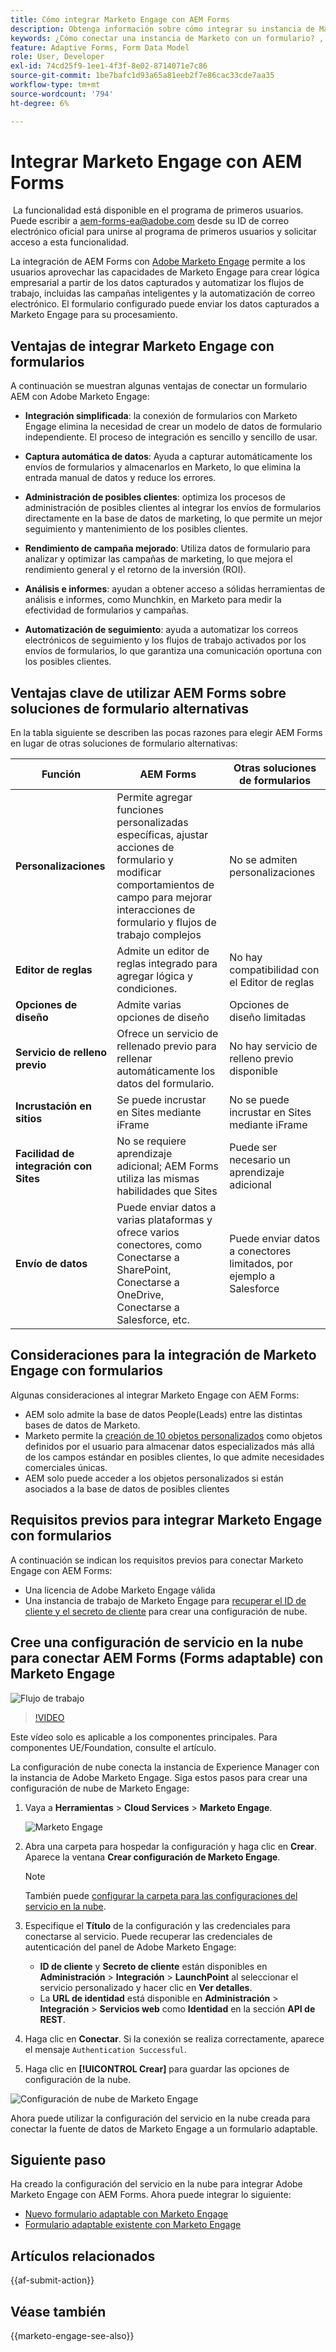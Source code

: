 ```yaml
---
title: Cómo integrar Marketo Engage con AEM Forms
description: Obtenga información sobre cómo integrar su instancia de Marketo Engage con AEM Forms.
keywords: ¿Cómo conectar una instancia de Marketo con un formulario? , Conectar un formulario a Marketo, Integrar un formulario con Marketo Engage, Integrar un formulario adaptable con una instancia de Marketo.
feature: Adaptive Forms, Form Data Model
role: User, Developer
exl-id: 74cd25f9-1ee1-4f3f-8e02-8714071e7c86
source-git-commit: 1be7bafc1d93a65a81eeb2f7e86cac33cde7aa35
workflow-type: tm+mt
source-wordcount: '794'
ht-degree: 6%

---
```


# Integrar Marketo Engage con AEM Forms

<span class="preview"> La funcionalidad está disponible en el programa de primeros usuarios. Puede escribir a aem-forms-ea@adobe.com desde su ID de correo electrónico oficial para unirse al programa de primeros usuarios y solicitar acceso a esta funcionalidad. </span>

La integración de AEM Forms con [Adobe Marketo Engage](https://experienceleague.adobe.com/en/docs/marketo/using/home) permite a los usuarios aprovechar las capacidades de Marketo Engage para crear lógica empresarial a partir de los datos capturados y automatizar los flujos de trabajo, incluidas las campañas inteligentes y la automatización de correo electrónico. El formulario configurado puede enviar los datos capturados a Marketo Engage para su procesamiento.

## Ventajas de integrar Marketo Engage con formularios

A continuación se muestran algunas ventajas de conectar un formulario AEM con Adobe Marketo Engage:

* **Integración simplificada**: la conexión de formularios con Marketo Engage elimina la necesidad de crear un modelo de datos de formulario independiente. El proceso de integración es sencillo y sencillo de usar.
* **Captura automática de datos**: Ayuda a capturar automáticamente los envíos de formularios y almacenarlos en Marketo, lo que elimina la entrada manual de datos y reduce los errores.

* **Administración de posibles clientes**: optimiza los procesos de administración de posibles clientes al integrar los envíos de formularios directamente en la base de datos de marketing, lo que permite un mejor seguimiento y mantenimiento de los posibles clientes.

* **Rendimiento de campaña mejorado**: Utiliza datos de formulario para analizar y optimizar las campañas de marketing, lo que mejora el rendimiento general y el retorno de la inversión (ROI).

* **Análisis e informes**: ayudan a obtener acceso a sólidas herramientas de análisis e informes, como Munchkin, en Marketo para medir la efectividad de formularios y campañas.

* **Automatización de seguimiento**: ayuda a automatizar los correos electrónicos de seguimiento y los flujos de trabajo activados por los envíos de formularios, lo que garantiza una comunicación oportuna con los posibles clientes.

## Ventajas clave de utilizar AEM Forms sobre soluciones de formulario alternativas

En la tabla siguiente se describen las pocas razones para elegir AEM Forms en lugar de otras soluciones de formulario alternativas:

| **Función** | **AEM Forms** | **Otras soluciones de formularios** |
|-------------------------------------|----------------------------------------------------------------------|-----------------------------------------------------------|
| **Personalizaciones** | Permite agregar funciones personalizadas específicas, ajustar acciones de formulario y modificar comportamientos de campo para mejorar interacciones de formulario y flujos de trabajo complejos | No se admiten personalizaciones |
| **Editor de reglas** | Admite un editor de reglas integrado para agregar lógica y condiciones. | No hay compatibilidad con el Editor de reglas |
| **Opciones de diseño** | Admite varias opciones de diseño | Opciones de diseño limitadas |
| **Servicio de relleno previo** | Ofrece un servicio de rellenado previo para rellenar automáticamente los datos del formulario. | No hay servicio de relleno previo disponible |
| **Incrustación en sitios** | Se puede incrustar en Sites mediante iFrame | No se puede incrustar en Sites mediante iFrame |
| **Facilidad de integración con Sites** | No se requiere aprendizaje adicional; AEM Forms utiliza las mismas habilidades que Sites | Puede ser necesario un aprendizaje adicional |
| **Envío de datos** | Puede enviar datos a varias plataformas y ofrece varios conectores, como Conectarse a SharePoint, Conectarse a OneDrive, Conectarse a Salesforce, etc. | Puede enviar datos a conectores limitados, por ejemplo a Salesforce |

## Consideraciones para la integración de Marketo Engage con formularios

Algunas consideraciones al integrar Marketo Engage con AEM Forms:

* AEM solo admite la base de datos People(Leads) entre las distintas bases de datos de Marketo.
* Marketo permite la [creación de 10 objetos personalizados](https://experienceleague.adobe.com/en/docs/marketo/using/product-docs/administration/marketo-custom-objects/add-marketo-custom-object-fields) como objetos definidos por el usuario para almacenar datos especializados más allá de los campos estándar en posibles clientes, lo que admite necesidades comerciales únicas.
* AEM solo puede acceder a los objetos personalizados si están asociados a la base de datos de posibles clientes

## Requisitos previos para integrar Marketo Engage con formularios

A continuación se indican los requisitos previos para conectar Marketo Engage con AEM Forms:

* Una licencia de Adobe Marketo Engage válida
* Una instancia de trabajo de Marketo Engage para [recuperar el ID de cliente y el secreto de cliente](https://experienceleague.adobe.com/en/docs/marketo/using/product-docs/administration/additional-integrations/create-a-custom-service-for-use-with-rest-api) para crear una configuración de nube.

## Cree una configuración de servicio en la nube para conectar AEM Forms (Forms adaptable) con Marketo Engage

![Flujo de trabajo](/help/forms/assets/workflow-marketo-1.png)

>[!VIDEO](https://video.tv.adobe.com/v/3442865/engage-marketo-aem-forms-aem)

<span> Este vídeo solo es aplicable a los componentes principales. Para componentes UE/Foundation, consulte el artículo.</span>

La configuración de nube conecta la instancia de Experience Manager con la instancia de Adobe Marketo Engage. Siga estos pasos para crear una configuración de nube de Marketo Engage:

1. Vaya a **Herramientas** > **Cloud Services** > **Marketo Engage**.

   ![Marketo Engage](/help/forms/assets/marketo-engage.png)

2. Abra una carpeta para hospedar la configuración y haga clic en **Crear**. Aparece la ventana **Crear configuración de Marketo Engage**.

   >[!NOTE]
   >
   > También puede [configurar la carpeta para las configuraciones del servicio en la nube](/help/forms/configure-data-sources.md#configure-folder-for-cloud-service-configurations).

3. Especifique el **Título** de la configuración y las credenciales para conectarse al servicio. Puede recuperar las credenciales de autenticación del panel de Adobe Marketo Engage:
   * **ID de cliente** y **Secreto de cliente** están disponibles en **Administración** > **Integración** > **LaunchPoint** al seleccionar el servicio personalizado y hacer clic en **Ver detalles**.
   * La **URL de identidad** está disponible en **Administración** > **Integración** > **Servicios web** como **Identidad** en la sección **API de REST**.

4. Haga clic en **Conectar**.  Si la conexión se realiza correctamente, aparece el mensaje `Authentication Successful`.
5. Haga clic en **[!UICONTROL Crear]** para guardar las opciones de configuración de la nube.

![Configuración de nube de Marketo Engage](/help/forms/assets/marketo-engage-cloud-configuration.png)

Ahora puede utilizar la configuración del servicio en la nube creada para conectar la fuente de datos de Marketo Engage a un formulario adaptable.

## Siguiente paso

Ha creado la configuración del servicio en la nube para integrar Adobe Marketo Engage con AEM Forms. Ahora puede integrar lo siguiente:
* [Nuevo formulario adaptable con Marketo Engage](/help/forms/integrate-adaptive-form-with-marketo-engage.md)
* [Formulario adaptable existente con Marketo Engage](/help/forms/use-marketo-engage-data-source-in-form.md)

## Artículos relacionados

{{af-submit-action}}

## Véase también

{{marketo-engage-see-also}}
